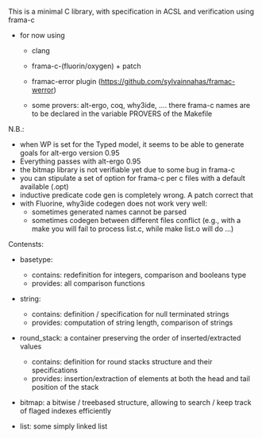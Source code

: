 This is a minimal C library, with specification in ACSL and verification using frama-c

* for now using
  * clang
  * frama-c-(fluorin/oxygen) + patch
  * framac-error plugin (https://github.com/sylvainnahas/framac-werror)
  
  * some provers: alt-ergo, coq, why3ide, ....
    there frama-c names are to be declared in the variable PROVERS of the Makefile
    

N.B.: 
* when WP is set for the Typed model, it seems to be able to generate goals for alt-ergo version 0.95
* Everything passes with alt-ergo 0.95
* the bitmap library is not verifiable yet due to some bug in frama-c          
* you can stipulate a set of option for frama-c per c files with a default available (<filename>.opt)
* inductive predicate code gen is completely wrong. A patch correct that
* with Fluorine, why3ide codegen does not work very well:
  - sometimes generated names cannot be parsed
  - sometimes codegen between different files conflict (e.g., with a make you will fail to process list.c, while make list.o will do ...)

Contensts:
* basetype:
  - contains: redefinition for integers, comparison and booleans type
  - provides: all comparison functions

* string:
  - contains: definition / specification for null terminated strings
  - provides: computation of string length, comparison of strings

* round_stack: a container preserving the order of inserted/extracted values
  - contains: definition for round stacks structure and their specifications
  - provides: insertion/extraction of elements at both the head and tail position of the stack
  
* bitmap: a bitwise / treebased structure, allowing to search / keep track of flaged indexes efficiently

* list: some simply linked list
  